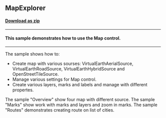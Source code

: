 ## MapExplorer
#### [Download as zip](https://grapecity.github.io/DownGit/#/home?url=https://github.com/GrapeCity/ComponentOne-WinForms-Samples/tree/master/Core\Map\CS\MapExplorer)
____
#### This sample demonstrates how to use the Map control.
____
The sample shows how to:

* Create map with various sourses: VirtualEarthAerialSource, VirtualEarthRoadSource, VirtualEarthHybridSource and OpenStreetTileSource.
* Manage various settings for Map control.
* Create various layers, marks and labels and manage with different propertes.

The sample "Overview" show four map with different source.
The sample "Marks" show work with marks and layers and zoom in marks.
The sample "Routes" demonstrates creating route on list of cities.
